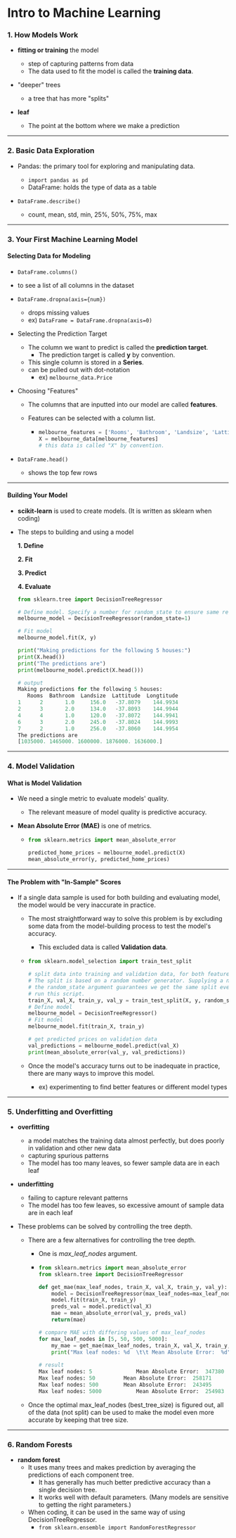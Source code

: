 # Intro to Machine Learning



### 1. How Models Work

- **fitting or training** the model
  - step of capturing patterns from data
  - The data used to fit the model is called the **training data**.

- "deeper" trees
  - a tree that has more "splits"

- **leaf**
  - The point at the bottom where we make a prediction



---



### 2. Basic Data Exploration

- Pandas: the primary tool for exploring and manipulating data.
  - `import pandas as pd`
  - DataFrame: holds the type of data as a table

- `DataFrame.describe()`
  - count, mean, std, min, 25%, 50%, 75%, max



---



### 3. Your First Machine Learning Model

#### Selecting Data for Modeling

- `DataFrame.columns()`
  
- to see a list of all columns in the dataset
  
- `DataFrame.dropna(axis={num})`
  - drops missing values
  - ex) `DataFrame = DataFrame.dropna(axis=0)`

- Selecting the Prediction Target
  - The column we want to predict is called the **prediction target**.
    - The prediction target is called **y** by convention.
  - This single column is stored in a **Series**.
  - can be pulled out with dot-notation
    - ex) `melbourne_data.Price`

- Choosing "Features"

  - The columns that are inputted into our model are called **features**.

  - Features can be selected with a column list.

    - ```python
      melbourne_features = ['Rooms', 'Bathroom', 'Landsize', 'Lattitude', 'Longtitude']
      X = melbourne_data[melbourne_features]
      # this data is called "X" by convention.
      ```

- `DataFrame.head()`
  
  - shows the top few rows

---

#### Building Your Model

- **scikit-learn** is used to create models. (It is written as sklearn when coding)

- The steps to building and using a model

  **1. Define**

  **2. Fit**

  **3. Predict**

  **4. Evaluate**

  ```python
  from sklearn.tree import DecisionTreeRegressor
  
  # Define model. Specify a number for random_state to ensure same results each run
  melbourne_model = DecisionTreeRegressor(random_state=1)
  
  # Fit model
  melbourne_model.fit(X, y)
  
  print("Making predictions for the following 5 houses:")
  print(X.head())
  print("The predictions are")
  print(melbourne_model.predict(X.head()))
  
  # output
  Making predictions for the following 5 houses:
     Rooms  Bathroom  Landsize  Lattitude  Longtitude
  1      2       1.0     156.0   -37.8079    144.9934
  2      3       2.0     134.0   -37.8093    144.9944
  4      4       1.0     120.0   -37.8072    144.9941
  6      3       2.0     245.0   -37.8024    144.9993
  7      2       1.0     256.0   -37.8060    144.9954
  The predictions are
  [1035000. 1465000. 1600000. 1876000. 1636000.]
  ```

  

---



### 4. Model Validation

#### What is Model Validation

- We need a single metric to evaluate models' quality.

  - The relevant measure of model quality is predictive accuracy.

- **Mean Absolute Error (MAE)** is one of metrics.

  - ```python
    from sklearn.metrics import mean_absolute_error
    
    predicted_home_prices = melbourne_model.predict(X)
    mean_absolute_error(y, predicted_home_prices)
    ```

---

#### The Problem with "In-Sample" Scores

- If a single data sample is used for both building and evaluating model, the model would be very inaccurate in practice.

  - The most straightforward way to solve this problem is by excluding some data from the model-building process to test the model's accuracy.

    - This excluded data is called **Validation data**.

  - ```python
    from sklearn.model_selection import train_test_split
    
    # split data into training and validation data, for both features and target
    # The split is based on a random number generator. Supplying a numeric value to
    # the random_state argument guarantees we get the same split every time we
    # run this script.
    train_X, val_X, train_y, val_y = train_test_split(X, y, random_state = 0)
    # Define model
    melbourne_model = DecisionTreeRegressor()
    # Fit model
    melbourne_model.fit(train_X, train_y)
    
    # get predicted prices on validation data
    val_predictions = melbourne_model.predict(val_X)
    print(mean_absolute_error(val_y, val_predictions))
    ```

  - Once the model's accuracy turns out to be inadequate in practice, there are many ways to improve this model.

    - ex) experimenting to find better features or different model types



---



### 5. Underfitting and Overfitting

- **overfitting**
  - a model matches the training data almost perfectly, but does poorly in validation and other new data
  - capturing spurious patterns
  - The model has too many leaves, so fewer sample data are in each leaf
- **underfitting**
  - failing to capture relevant patterns
  - The model has too few leaves, so excessive amount of sample data are in each leaf

- These problems can be solved by controlling the tree depth.

  - There are a few alternatives for controlling the tree depth.

    - One is *max_leaf_nodes* argument.

    - ```python
      from sklearn.metrics import mean_absolute_error
      from sklearn.tree import DecisionTreeRegressor
      
      def get_mae(max_leaf_nodes, train_X, val_X, train_y, val_y):
          model = DecisionTreeRegressor(max_leaf_nodes=max_leaf_nodes, random_state=0)
          model.fit(train_X, train_y)
          preds_val = model.predict(val_X)
          mae = mean_absolute_error(val_y, preds_val)
          return(mae)
      
      # compare MAE with differing values of max_leaf_nodes
      for max_leaf_nodes in [5, 50, 500, 5000]:
          my_mae = get_mae(max_leaf_nodes, train_X, val_X, train_y, val_y)
          print("Max leaf nodes: %d  \t\t Mean Absolute Error:  %d" %(max_leaf_nodes, my_mae))
          
      # result
      Max leaf nodes: 5  			 Mean Absolute Error:  347380
      Max leaf nodes: 50  		 Mean Absolute Error:  258171
      Max leaf nodes: 500  		 Mean Absolute Error:  243495
      Max leaf nodes: 5000  		 Mean Absolute Error:  254983
      ```

  - Once the optimal max_leaf_nodes (best_tree_size) is figured out, all of the data (not split) can be used to make the model even more accurate by keeping that tree size.



---



### 6. Random Forests

- **random forest**
  - It uses many trees and makes prediction by averaging the predictions of each component tree.
    - It has generally has much better predictive accuracy than a single decision tree.
    - It works well with default parameters.
      (Many models are sensitive to getting the right parameters.)
  - When coding, it can be used in the same way of using DecisionTreeRegressor.
    - `from sklearn.ensemble import RandomForestRegressor`